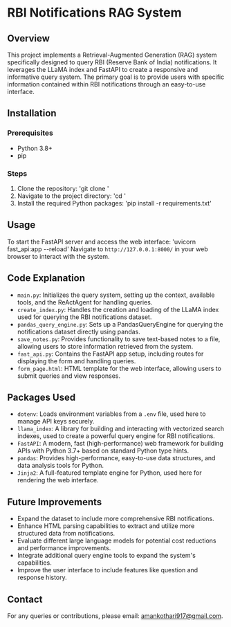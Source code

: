 # RBI Notifications RAG System

## Overview
This project implements a Retrieval-Augmented Generation (RAG) system specifically designed to query RBI (Reserve Bank of India) notifications. It leverages the LLaMA index and FastAPI to create a responsive and informative query system. The primary goal is to provide users with specific information contained within RBI notifications through an easy-to-use interface.

## Installation

### Prerequisites
- Python 3.8+
- pip

### Steps
1. Clone the repository:
'git clone <repository-url>'
2. Navigate to the project directory:
'cd <project-directory>'
3. Install the required Python packages:
'pip install -r requirements.txt'

## Usage
To start the FastAPI server and access the web interface: 
'uvicorn fast_api:app --reload'
Navigate to `http://127.0.0.1:8000/` in your web browser to interact with the system.

## Code Explanation
- `main.py`: Initializes the query system, setting up the context, available tools, and the ReActAgent for handling queries.
- `create_index.py`: Handles the creation and loading of the LLaMA index used for querying the RBI notifications dataset.
- `pandas_query_engine.py`: Sets up a PandasQueryEngine for querying the notifications dataset directly using pandas.
- `save_notes.py`: Provides functionality to save text-based notes to a file, allowing users to store information retrieved from the system.
- `fast_api.py`: Contains the FastAPI app setup, including routes for displaying the form and handling queries.
- `form_page.html`: HTML template for the web interface, allowing users to submit queries and view responses.

## Packages Used
- `dotenv`: Loads environment variables from a `.env` file, used here to manage API keys securely.
- `llama_index`: A library for building and interacting with vectorized search indexes, used to create a powerful query engine for RBI notifications.
- `FastAPI`: A modern, fast (high-performance) web framework for building APIs with Python 3.7+ based on standard Python type hints.
- `pandas`: Provides high-performance, easy-to-use data structures, and data analysis tools for Python.
- `Jinja2`: A full-featured template engine for Python, used here for rendering the web interface.

## Future Improvements
- Expand the dataset to include more comprehensive RBI notifications.
- Enhance HTML parsing capabilities to extract and utilize more structured data from notifications.
- Evaluate different large language models for potential cost reductions and performance improvements.
- Integrate additional query engine tools to expand the system's capabilities.
- Improve the user interface to include features like question and response history.

## Contact
For any queries or contributions, please email: amankothari917@gmail.com.

